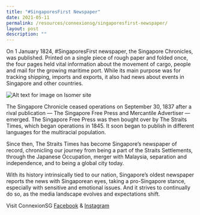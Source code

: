 ```yaml
---
title: "#SingaporesFirst Newspaper"
date: 2021-05-11
permalink: /resources/connexionsg/singaporesfirst-newspaper/
layout: post
description: ""
---
```

On 1 January 1824, #SingaporesFirst newspaper, the Singapore Chronicles, was published. Printed on a single piece of rough paper and folded once, the four pages held vital information about the movement of cargo, people and mail for the growing maritime port. While its main purpose was for tracking shipping, imports and exports, it also had news about events in Singapore and other countries.

![Alt text for image on Isomer site](/images/sgfirst_newspaper.jpg)

The Singapore Chronicle ceased operations on September 30, 1837 after a rival publication — The Singapore Free Press and Mercantile Advertiser — emerged. The Singapore Free Press was then bought over by The Straits Times, which began operations in 1845. It soon began to publish in different languages for the multiracial population.

Since then, The Straits Times has become Singapore’s newspaper of record, chronicling our journey from being a part of the Straits Settlements, through the Japanese Occupation, merger with Malaysia, separation and independence, and to being a global city today. 

With its history intrinsically tied to our nation, Singapore’s oldest newspaper reports the news with Singaporean eyes, taking a pro-Singapore stance, especially with sensitive and emotional issues. And it strives to continually do so, as the media landscape evolves and expectations shift.

Visit ConnexionSG [Facebook](https://www.facebook.com/ConnexionSG) & [Instagram](https://www.instagram.com/connexionsg/)